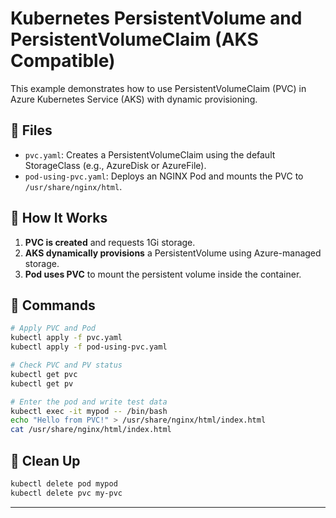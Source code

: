 # Kubernetes PersistentVolume and PersistentVolumeClaim (AKS Compatible)

This example demonstrates how to use PersistentVolumeClaim (PVC) in Azure Kubernetes Service (AKS) with dynamic provisioning.

## 📁 Files

- `pvc.yaml`: Creates a PersistentVolumeClaim using the default StorageClass (e.g., AzureDisk or AzureFile).
- `pod-using-pvc.yaml`: Deploys an NGINX Pod and mounts the PVC to `/usr/share/nginx/html`.

## 🔧 How It Works

1. **PVC is created** and requests 1Gi storage.
2. **AKS dynamically provisions** a PersistentVolume using Azure-managed storage.
3. **Pod uses PVC** to mount the persistent volume inside the container.

## 🧪 Commands

```bash
# Apply PVC and Pod
kubectl apply -f pvc.yaml
kubectl apply -f pod-using-pvc.yaml

# Check PVC and PV status
kubectl get pvc
kubectl get pv

# Enter the pod and write test data
kubectl exec -it mypod -- /bin/bash
echo "Hello from PVC!" > /usr/share/nginx/html/index.html
cat /usr/share/nginx/html/index.html
```

## 🧹 Clean Up

```bash
kubectl delete pod mypod
kubectl delete pvc my-pvc
```

---